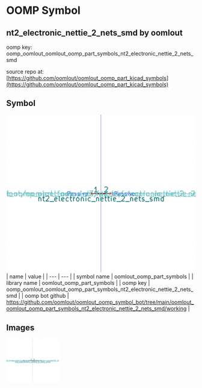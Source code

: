 # OOMP Symbol  
## nt2_electronic_nettie_2_nets_smd  by oomlout  
  
oomp key: oomp_oomlout_oomlout_oomp_part_symbols_nt2_electronic_nettie_2_nets_smd  
  
source repo at: [https://github.com/oomlout/oomlout_oomp_part_kicad_symbols](https://github.com/oomlout/oomlout_oomp_part_kicad_symbols)  
## Symbol  
  
[![working.png](working_600.png)](working.png)  
| name | value | 
| --- | --- | 
| symbol name | oomlout_oomp_part_symbols | 
| library name | oomlout_oomp_part_symbols | 
| oomp key | oomp_oomlout_oomlout_oomp_part_symbols_nt2_electronic_nettie_2_nets_smd | 
| oomp bot github | https://github.com/oomlout/oomlout_oomp_symbol_bot/tree/main/oomlout_oomlout_oomp_part_symbols_nt2_electronic_nettie_2_nets_smd/working | 
## Images  
  
[![working.png](working_140.png)](working.png)  
